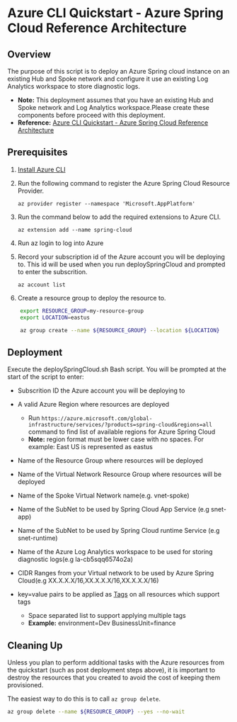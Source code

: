 # Azure CLI Quickstart - Azure Spring Cloud Reference Architecture

## Overview

The purpose of this script is to deploy an Azure Spring cloud instance on an existing Hub and Spoke network and configure it use an existing Log Analytics workspace to store diagnostic logs.
 - **Note:** This deployment assumes that you have an existing Hub and Spoke network and Log Analytics workspace.Please create these components before proceed with this deployment.
 - **Reference:** [Azure CLI Quickstart - Azure Spring Cloud Reference Architecture](https://github.com/Azure/azure-spring-cloud-reference-architecture/tree/main/CLI)

## Prerequisites

1. [Install Azure CLI](https://docs.microsoft.com/en-us/cli/azure/install-azure-cli)

2. Run the following command to register the Azure Spring Cloud Resource Provider.

    `az provider register --namespace 'Microsoft.AppPlatform'`

3. Run the command below to add the required extensions to Azure CLI.

    `az extension add --name spring-cloud`

4. Run az login to log into Azure

5. Record your subscription id of the Azure account you will be deploying to. This id will be used when you run deploySpringCloud and prompted to enter the subscrition.

    `az account list`

6. Create a resource group to deploy the resource to.

```bash
    export RESOURCE_GROUP=my-resource-group
    export LOCATION=eastus

    az group create --name ${RESOURCE_GROUP} --location ${LOCATION}
```

## Deployment

Execute the deploySpringCloud.sh Bash script. You will be prompted at the start of the script to enter:

 - Subscrition ID the Azure account you will be deploying to

 - A valid Azure Region where resources are deployed
     - Run `https://azure.microsoft.com/global-infrastructure/services/?products=spring-cloud&regions=all` command to find list of available regions for Azure Spring Cloud
     - **Note:** region format must be lower case with no spaces.  For example: East US is represented as eastus

 - Name of the Resource Group where resources will be deployed

 - Name of the Virtual Network Resource Group where resources will be deployed

 - Name of the Spoke Virtual Network name(e.g. vnet-spoke)

 - Name of the SubNet to be used by Spring Cloud App Service (e.g snet-app) 

 - Name of the SubNet to be used by Spring Cloud runtime Service (e.g snet-runtime) 

 - Name of the Azure Log Analytics workspace to be used for storing diagnostic logs(e.g la-cb5sqq6574o2a)

 - CIDR Ranges from your Virtual network to be used by Azure Spring Cloud(e.g XX.X.X.X/16,XX.X.X.X/16,XX.X.X.X/16)

 - key=value pairs to be applied as [Tags](https://docs.microsoft.com/en-us/azure/azure-resource-manager/management/tag-resources) on all resources which support tags
     - Space separated list to support applying multiple tags
     - **Example:** environment=Dev BusinessUnit=finance

## Cleaning Up

Unless you plan to perform additional tasks with the Azure resources from the quickstart (such as post deployment steps above), it is important to destroy the resources that you created to avoid the cost of keeping them provisioned.

The easiest way to do this is to call `az group delete`.

```bash
az group delete --name ${RESOURCE_GROUP} --yes --no-wait
```
